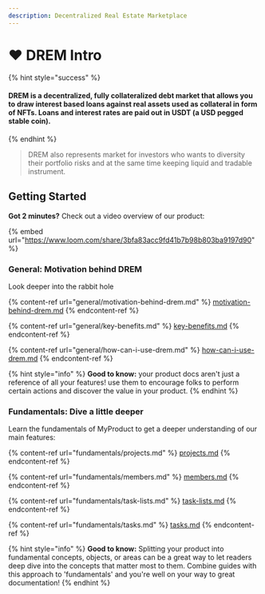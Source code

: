```yaml
---
description: Decentralized Real Estate Marketplace
---
```


# ❤ DREM Intro

{% hint style="success" %}
#### DREM is a decentralized, fully collateralized debt market that allows you to draw interest based loans against  real assets used as collateral in form of NFTs. Loans and interest rates are paid out in USDT (a USD pegged stable coin).
{% endhint %}

>
>
> DREM also represents market for investors who wants to diversity their portfolio risks and at the same time keeping liquid and tradable instrument.
>
>



## Getting Started

**Got 2 minutes?** Check out a video overview of our product:

{% embed url="https://www.loom.com/share/3bfa83acc9fd41b7b98b803ba9197d90" %}



### General: Motivation behind DREM

Look deeper into the rabbit hole

{% content-ref url="general/motivation-behind-drem.md" %}
[motivation-behind-drem.md](general/motivation-behind-drem.md)
{% endcontent-ref %}

{% content-ref url="general/key-benefits.md" %}
[key-benefits.md](general/key-benefits.md)
{% endcontent-ref %}

{% content-ref url="general/how-can-i-use-drem.md" %}
[how-can-i-use-drem.md](general/how-can-i-use-drem.md)
{% endcontent-ref %}

{% hint style="info" %}
**Good to know:** your product docs aren't just a reference of all your features! use them to encourage folks to perform certain actions and discover the value in your product.
{% endhint %}

### Fundamentals: Dive a little deeper

Learn the fundamentals of MyProduct to get a deeper understanding of our main features:

{% content-ref url="fundamentals/projects.md" %}
[projects.md](fundamentals/projects.md)
{% endcontent-ref %}

{% content-ref url="fundamentals/members.md" %}
[members.md](fundamentals/members.md)
{% endcontent-ref %}

{% content-ref url="fundamentals/task-lists.md" %}
[task-lists.md](fundamentals/task-lists.md)
{% endcontent-ref %}

{% content-ref url="fundamentals/tasks.md" %}
[tasks.md](fundamentals/tasks.md)
{% endcontent-ref %}

{% hint style="info" %}
**Good to know:** Splitting your product into fundamental concepts, objects, or areas can be a great way to let readers deep dive into the concepts that matter most to them. Combine guides with this approach to 'fundamentals' and you're well on your way to great documentation!
{% endhint %}
